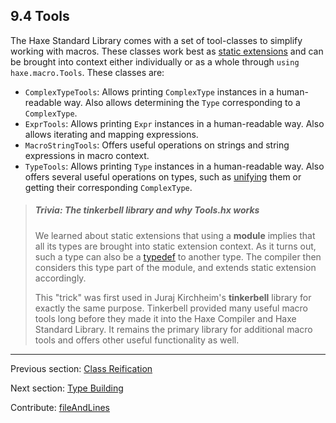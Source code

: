 ## 9.4 Tools

The Haxe Standard Library comes with a set of tool-classes to simplify working with macros. These classes work best as [static extensions](lf-static-extension.md) and can be brought into context either individually or as a whole through `using haxe.macro.Tools`. These classes are:

* `ComplexTypeTools`: Allows printing `ComplexType` instances in a human-readable way. Also allows determining the `Type` corresponding to a `ComplexType`.
* `ExprTools`: Allows printing `Expr` instances in a human-readable way. Also allows iterating and mapping expressions.
* `MacroStringTools`: Offers useful operations on strings and string expressions in macro context.
* `TypeTools`: Allows printing `Type` instances in a human-readable way. Also offers several useful operations on types, such as [unifying](type-system-unification.md) them or getting their corresponding `ComplexType`.


> ##### Trivia: The tinkerbell library and why Tools.hx works
>
> We learned about static extensions that using a **module** implies that all its types are brought into static extension context. As it turns out, such a type can also be a [typedef](type-system-typedef.md) to another type. The compiler then considers this type part of the module, and extends static extension accordingly.
> 
> This "trick" was first used in Juraj Kirchheim's **tinkerbell** library for exactly the same purpose. Tinkerbell provided many useful macro tools long before they made it into the Haxe Compiler and Haxe Standard Library. It remains the primary library for additional macro tools and offers other useful functionality as well.

---

Previous section: [Class Reification](macro-reification-class.md)

Next section: [Type Building](macro-type-building.md)

Contribute: [fileAndLines](https://github.com/HaxeFoundation/HaxeManual/blob/master/09-macros.tex#L136-136)